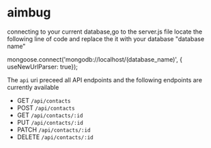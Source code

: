 # aimbug


connecting to your current database,go to the server.js file locate the following line of code and replace the it with your database  "database name"

mongoose.connect('mongodb://localhost/(database_name)', { useNewUrlParser: true});



The `api` uri preceed all API endpoints and the following endpoints are currently available
* GET `/api/contacts`
* POST `/api/contacts`
* GET `/api/contacts/:id`
* PUT `/api/contacts/:id`
* PATCH `/api/contacts/:id`
* DELETE `/api/contacts/:id`
